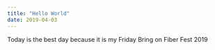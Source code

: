 ```yaml
---
title: "Hello World"
date: 2019-04-03
---
```

Today is the best day because it is my Friday
Bring on Fiber Fest 2019

